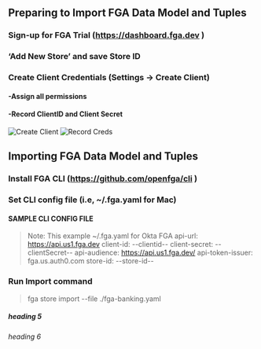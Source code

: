 ## Preparing to Import FGA Data Model and Tuples
### Sign-up for FGA Trial (https://dashboard.fga.dev )
### ‘Add New Store’ and save Store ID
### Create Client Credentials (Settings -> Create Client)
#### -Assign all permissions
#### -Record ClientID and Client Secret

![Create Client](https://github.com/adamdrayer/fga-banking-sample/assets/48683398/9f79bf30-a064-48c1-a770-a8845e31abdf)
![Record Creds](https://github.com/adamdrayer/fga-banking-sample/assets/48683398/d5c918f3-31df-438e-b35d-bf6c9e05bf7d)

## Importing FGA Data Model and Tuples
### Install FGA CLI (https://github.com/openfga/cli )
### Set CLI config file (i.e, ~/.fga.yaml for Mac)
#### SAMPLE CLI CONFIG FILE
> Note: This example ~/.fga.yaml for Okta FGA
> api-url: https://api.us1.fga.dev
> client-id: --clientid--
> client-secret: --clientSecret--
> api-audience: https://api.us1.fga.dev/
> api-token-issuer: fga.us.auth0.com
> store-id: --store-id--

### Run Import command
> fga store import --file ./fga-banking.yaml

##### heading 5
###### heading 6
